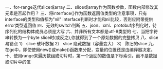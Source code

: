 一、for-range迭代slice或array
二、slice或array作为函数参数，函数内部修改其元素是否起作用？
三、将interface{}作为函数返回值类型的注意事项，只有interface的类型和值都为"nil"
interface判断时才能和nil比较，否则应附带提供error类型返回值
四、无效的switch判断
五、json、xml、protobuf序列化时，待序列化的结构体成员必须是大写
六、并非所有文本都是utf-8类型的
七、当把字符串转换为一个byte slice时(或反之),你就得到了一个原始数据的完整拷贝
八、slice易错点
    1） slice 破坏数据
    2） slice 隐藏数据（容量变大）
    3） 陈旧的slice
九、在go中，即使使用new()或make()函数来分配，变量的位置还是由编译器决定。
十、使用range来遍历数组或切片时，第一个返回的数值是下标索引，而不是数据或切片中的值